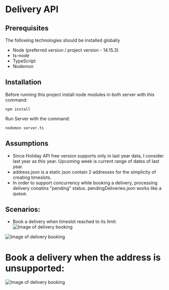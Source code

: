 # Delivery API

## Prerequisites
The following technologies should be installed globally
* Node (preferred version / project version - 14.15.3)
* ts-node
* TypeScript
* Nodemon 


## Installation

Before running this project install node modules in both server with this command:

```
npm install
```

Run Server with the command:

```
nodemon server.ts
```

## Assumptions
* Since Holiday API free version supports only in last year data, I consider last year as this year. Upcoming week is current range of dates of last year.
* address.json is a static json contain 2 addresses for the simplicity of creating timeslots.
* In order to support concurrency while booking a delivery, processing delivery conatins "pending" status. pendingDeliveries.json works like a queue.


## Scenarios:
* Book a delivery when timeslot reached to its limit:
![Image of delivery booking](https://i.ibb.co/74TFN4w/delivery.png)

![Image of delivery booking](https://i.ibb.co/hV1zqCk/delivery2.png)

# Book a delivery when the address is unsupported: 
![Image of delivery booking](https://i.ibb.co/ZNy0rdL/delivery3.png)

